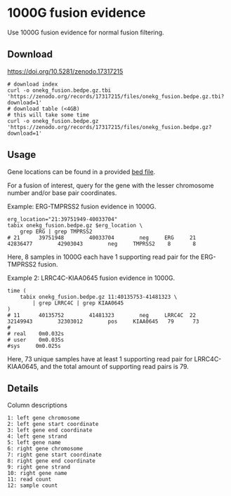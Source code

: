 # 1000G fusion evidence

Use 1000G fusion evidence for normal fusion filtering.

## Download

https://doi.org/10.5281/zenodo.17317215

```
# download index
curl -o onekg_fusion.bedpe.gz.tbi 'https://zenodo.org/records/17317215/files/onekg_fusion.bedpe.gz.tbi?download=1'
# download table (<4GB)
# this will take some time 
curl -o onekg_fusion.bedpe.gz 'https://zenodo.org/records/17317215/files/onekg_fusion.bedpe.gz?download=1'
```


## Usage

Gene locations can be found in a provided [bed file](results/2025_09-gene_bed/grch37.bed).

For a fusion of interest, query for the gene with the lesser chromosome number and/or base pair coordinates.

Example: ERG-TMPRSS2 fusion evidence in 1000G.

```
erg_location="21:39751949-40033704"
tabix onekg_fusion.bedpe.gz $erg_location \
    grep ERG | grep TMPRSS2
# 21      39751948        40033704        neg     ERG     21      42836477        42903043        neg     TMPRSS2    8       8
```

Here, 8 samples in 1000G each have 1 supporting read pair for the ERG-TMPRSS2 fusion.

Example 2: LRRC4C-KIAA0645 fusion evidence in 1000G.

```
time (
    tabix onekg_fusion.bedpe.gz 11:40135753-41481323 \
        | grep LRRC4C | grep KIAA0645
)
# 11      40135752        41481323        neg     LRRC4C  22      32149943        32303012        pos     KIAA0645   79      73
#
# real    0m0.032s
# user    0m0.035s
#sys     0m0.025s
```
Here, 73 unique samples have at least 1 supporting read pair for LRRC4C-KIAA0645, and the total amount of supporting read pairs is 79.

## Details

Column descriptions
```
1: left gene chromosome
2: left gene start coordinate
3: left gene end coordinate
4: left gene strand
5: left gene name
6: right gene chromosome
7: right gene start coordinate
8: right gene end coordinate
9: right gene strand
10: right gene name
11: read count
12: sample count
```


